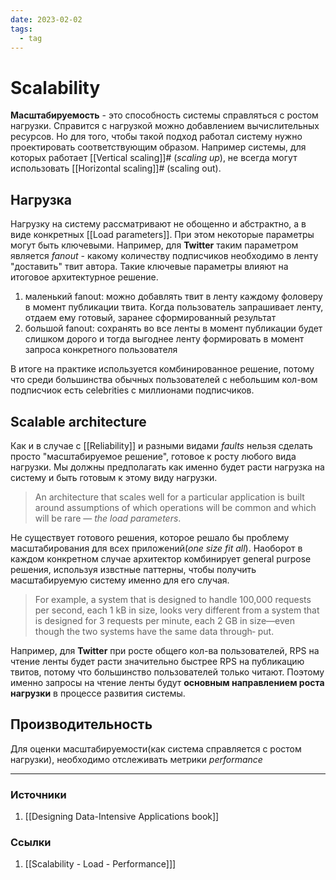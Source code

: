 ```yaml
---
date: 2023-02-02
tags:
  - tag
---
```


# Scalability

**Масштабируемость** - это способность системы справляться с ростом нагрузки. Справится с нагрузкой можно добавлением вычислительных ресурсов. Но для того, чтобы такой подход работал систему нужно проектировать соответствующим образом. Например системы, для которых работает [[Vertical scaling]]# (_scaling up_), не всегда могут использовать [[Horizontal scaling]]# (scaling out).

## Нагрузка

Нагрузку на систему рассматривают не обощенно и абстрактно, а в виде конкретных [[Load parameters]]. При этом некоторые параметры могут быть ключевыми. Например, для **Twitter** таким параметром является _fanout_ - какому количеству подписчиков необходимо в ленту "доставить" твит автора. Такие ключевые параметры влияют на итоговое архитектурное решение.

1. маленький fanout: можно добавлять твит в ленту каждому фоловеру в момент публикации твита. Когда пользователь запрашивает ленту, отдаем ему готовый, заранее сформированный результат
1. большой fanout: сохранять во все ленты в момент публикации будет слишком дорого и тогда выгоднее ленту формировать в момент запроса конкретного пользователя

В итоге на практике используется комбинированное решение, потому что среди большинства обычных пользователей с небольшим кол-вом подписчиок есть celebrities с миллионами подписчиков.

## Scalable architecture

Как и в случае с [[Reliability]] и разными видами _faults_ нельзя сделать просто "масштабируемое решение", готовое к росту любого вида нагрузки. Мы должны предполагать как именно будет расти нагрузка на систему и быть готовым к этому виду нагрузки.

> An architecture that scales well for a particular application is built around assumptions of which operations will be common and which will be rare — *the load parameters*.

Не существует готового решения, которое решало бы проблему масштабирования для всех приложений(_one size fit all_). Наоборот в каждом конкретном случае архитектор комбинирует general purpose решения, используя извстные паттерны, чтобы получить масштабируемую систему именно для его случая.

> For example, a system that is designed to handle 100,000 requests per second, each 1 kB in size, looks very different from a system that is designed for 3 requests per minute, each 2 GB in size—even though the two systems have the same data through‐ put.

Например, для **Twitter** при росте общего кол-ва пользователей, RPS на чтение ленты будет расти значительно быстрее RPS на публикацию твитов, потому что большинство пользователей только читают. Поэтому именно запросы на чтение ленты будут **основным направлением роста нагрузки** в процессе развития системы.

## Производительность

Для оценки масштабируемости(как система справляется с ростом нагрузки), необходимо отслеживать метрики _performance_

---

### Источники

1. [[Designing Data-Intensive Applications book]]

### Ссылки

1. [[Scalability - Load - Performance]]]
